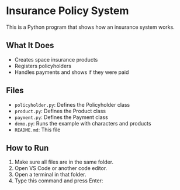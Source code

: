 # Insurance Policy System

This is a Python program that shows how an insurance system works.

## What It Does

- Creates space insurance products
- Registers policyholders
- Handles payments and shows if they were paid

## Files

- `policyholder.py`: Defines the Policyholder class
- `product.py`: Defines the Product class
- `payment.py`: Defines the Payment class
- `demo.py`: Runs the example with characters and products
- `README.md`: This file

## How to Run

1. Make sure all files are in the same folder.
2. Open VS Code or another code editor.
3. Open a terminal in that folder.
4. Type this command and press Enter:

